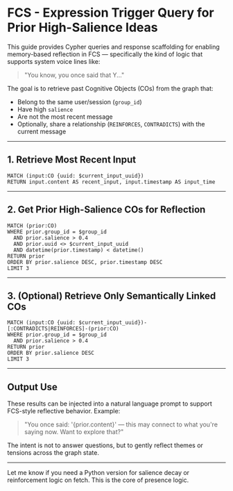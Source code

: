 # FCS - Expression Trigger Query for Prior High-Salience Ideas

This guide provides Cypher queries and response scaffolding for enabling memory-based reflection in FCS — specifically the kind of logic that supports system voice lines like:

> "You know, you once said that Y..."

The goal is to retrieve past Cognitive Objects (COs) from the graph that:

- Belong to the same user/session (`group_id`)
- Have high `salience`
- Are not the most recent message
- Optionally, share a relationship (`REINFORCES`, `CONTRADICTS`) with the current message

---

## 1. Retrieve Most Recent Input

```cypher
MATCH (input:CO {uuid: $current_input_uuid})
RETURN input.content AS recent_input, input.timestamp AS input_time
```

---

## 2. Get Prior High-Salience COs for Reflection

```cypher
MATCH (prior:CO)
WHERE prior.group_id = $group_id
  AND prior.salience > 0.4
  AND prior.uuid <> $current_input_uuid
  AND datetime(prior.timestamp) < datetime()
RETURN prior
ORDER BY prior.salience DESC, prior.timestamp DESC
LIMIT 3
```

---

## 3. (Optional) Retrieve Only Semantically Linked COs

```cypher
MATCH (input:CO {uuid: $current_input_uuid})-[:CONTRADICTS|REINFORCES]-(prior:CO)
WHERE prior.group_id = $group_id
  AND prior.salience > 0.4
RETURN prior
ORDER BY prior.salience DESC
LIMIT 3
```

---

## Output Use

These results can be injected into a natural language prompt to support FCS-style reflective behavior. Example:

> "You once said: '{prior.content}' — this may connect to what you're saying now. Want to explore that?"

The intent is not to answer questions, but to gently reflect themes or tensions across the graph state.

---

Let me know if you need a Python version for salience decay or reinforcement logic on fetch. This is the core of presence logic.
